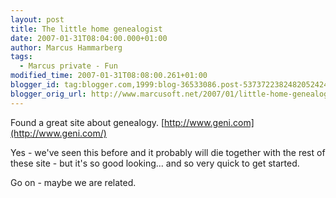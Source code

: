 ```yaml
---
layout: post
title: The little home genealogist
date: 2007-01-31T08:04:00.000+01:00
author: Marcus Hammarberg
tags:
  - Marcus private - Fun
modified_time: 2007-01-31T08:08:00.261+01:00
blogger_id: tag:blogger.com,1999:blog-36533086.post-5373722382482052424
blogger_orig_url: http://www.marcusoft.net/2007/01/little-home-genealogist.html
---
```


Found
a great site about genealogy.
[http://www.geni.com](http://www.geni.com/)

Yes - we've seen this before and it probably will die together with the
rest of these site - but it's so good looking... and so very quick to
get started.

Go on - maybe we are related.
